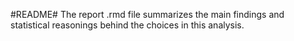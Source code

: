 #README#
The report .rmd file summarizes the main findings and statistical reasonings behind the choices in this analysis.
